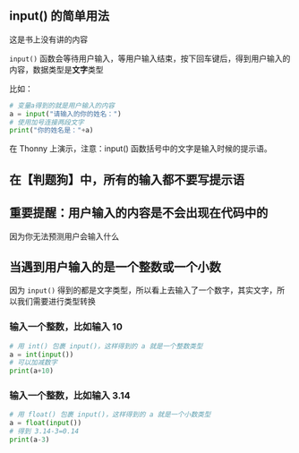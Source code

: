 ## input() 的简单用法

这是书上没有讲的内容

`input()` 函数会等待用户输入，等用户输入结束，按下回车键后，得到用户输入的内容，数据类型是**文字**类型

比如：

```py
# 变量a得到的就是用户输入的内容
a = input("请输入的你的姓名：")
# 使用加号连接两段文字
print("你的姓名是："+a)
```

在 Thonny 上演示，注意：input() 函数括号中的文字是输入时候的提示语。

## 在【判题狗】中，所有的输入都不要写提示语

## 重要提醒：用户输入的内容是不会出现在代码中的

因为你无法预测用户会输入什么

## 当遇到用户输入的是一个整数或一个小数

因为 `input()` 得到的都是文字类型，所以看上去输入了一个数字，其实文字，所以我们需要进行类型转换

### 输入一个整数，比如输入 10

```py
# 用 int() 包裹 input()，这样得到的 a 就是一个整数类型
a = int(input())
# 可以加减数字
print(a+10)
```

### 输入一个整数，比如输入 3.14

```py
# 用 float() 包裹 input()，这样得到的 a 就是一个小数类型
a = float(input())
# 得到 3.14-3=0.14
print(a-3)
```